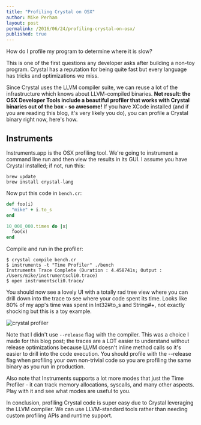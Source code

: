 ```yaml
---
title: "Profiling Crystal on OSX"
author: Mike Perham
layout: post
permalink: /2016/06/24/profiling-crystal-on-osx/
published: true
---
```


How do I profile my program to determine where it is slow?

This is one of the first questions any developer asks after building a
non-toy program.  Crystal has a reputation for being quite fast but
every language has tricks and optimizations we miss.

Since Crystal uses the LLVM compiler suite, we can reuse a lot of the
infrastructure which knows about LLVM-compiled binaries. **Net result:
the OSX Developer Tools include a beautiful profiler that works with
Crystal binaries out of the box - so awesome!**  If you have XCode
installed (and if you are reading this blog, it's very likely you do),
you can profile a Crystal binary right now, here's how.

## Instruments

Instruments.app is the OSX profiling tool.  We're going to instrument a
command line run and then view the results in its GUI.  I assume you
have Crystal installed; if not, run this:

```
brew update
brew install crystal-lang
```

Now put this code in `bench.cr`:

```ruby
def foo(i)
  "mike" + i.to_s
end

10_000_000.times do |x|
  foo(x)
end
```

Compile and run in the profiler:

```
$ crystal compile bench.cr
$ instruments -t "Time Profiler" ./bench
Instruments Trace Complete (Duration : 4.458741s; Output : /Users/mike/instrumentscli0.trace)
$ open instrumentscli0.trace/
```

You should now see a lovely UI with a totally rad tree view where you
can drill down into the trace to see where your code spent its time.
Looks like 80% of my app's time was spent in Int32#to\_s and
String#+, not exactly shocking but this is a toy example.

![crystal profiler](https://dl.dropboxusercontent.com/u/3425424/Blog/crystal_profiler.png)

Note that I didn't use `--release` flag with the compiler.  This was a
choice I made for this blog post; the traces are a LOT easier to
understand without release optimizations because LLVM doesn't inline
method calls so it's easier to drill into the code execution.  You should
profile with the --release flag when profiling your own non-trivial code
so you are profiling the same binary as you run in production.

Also note that Instruments supports a lot more modes that just the Time
Profiler - it can track memory allocations, syscalls, and many other aspects.
Play with it and see what modes are useful to you.

In conclusion, profiling Crystal code is super easy due to Crystal leveraging the LLVM compiler.
We can use LLVM-standard tools rather than needing custom profiling APIs and runtime support.
